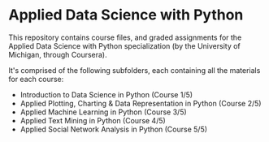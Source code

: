 # Applied Data Science with Python

This repository contains course files, and graded assignments for the Applied Data Science with Python specialization (by the 
University of Michigan, through Coursera).

It's comprised of the following subfolders, each containing all the materials for each course:

* Introduction to Data Science in Python (Course 1/5)
* Applied Plotting, Charting & Data Representation in Python (Course 2/5)
* Applied Machine Learning in Python (Course 3/5)
* Applied Text Mining in Python (Course 4/5)
* Applied Social Network Analysis in Python (Course 5/5)